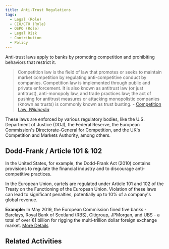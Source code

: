 ```yaml
---
title: Anti-Trust Regulations
tags: 
  - Legal (Role)
  - CIO/CTO (Role)
  - OSPO (Role)
  - Legal Risk
  - Contribution
  - Policy
---
```


<BoxOut title="Anti-Trust" image="/img/bok/regs/anti-trust.png">

Anti-trust laws apply to banks by promoting competition and prohibiting behaviors that restrict it. 

> Competition law is the field of law that promotes or seeks to maintain market competition by regulating anti-competitive conduct by companies. Competition law is implemented through public and private enforcement. It is also known as antitrust law (or just antitrust), anti-monopoly law, and trade practices law; the act of pushing for antitrust measures or attacking monopolistic companies (known as trusts) is commonly known as trust busting. - [Competition Law, _Wikipedia_](https://en.wikipedia.org/wiki/Competition_law)

These laws are enforced by various regulatory bodies, like the U.S. Department of Justice (DOJ), the Federal Reserve, the European Commission's Directorate-General for Competition, and the UK's Competition and Markets Authority, among others.

</BoxOut>

## Dodd-Frank / Article 101 & 102

In the United States, for example, the Dodd-Frank Act (2010) contains provisions to regulate the financial industry and to discourage anti-competitive practices.

In the European Union, cartels are regulated under Article 101 and 102 of the Treaty on the Functioning of the European Union. Violation of these laws can lead to significant penalties, potentially up to 10% of a company's global revenue.

**Example:** In May 2019, the European Commission fined five banks - Barclays, Royal Bank of Scotland (RBS), Citigroup, JPMorgan, and UBS - a total of over €1 billion for rigging the multi-trillion dollar foreign exchange market. [More Details](https://www.theguardian.com/business/2019/jul/29/barclays-rbs-banks-forex-rigging-lawsuit-jp-morgan-citigroup-ubs)
 
## Related Activities

<BokTagList tag="Anti-Trust Regulation" filter="Activities" />
 